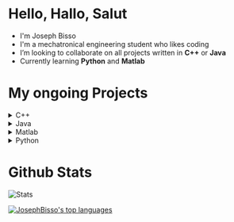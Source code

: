 # Hello, Hallo, Salut 
- I'm Joseph Bisso
- I'm a mechatronical engineering student who likes coding
- I’m looking to collaborate on all projects written in **C++** or **Java**
- Currently learning **Python** and **Matlab**

# My ongoing Projects 

<details><summary> C++ </summary><p>
    
### [Covisualizer](https://github.com/JosephBisso/Starlink) 
[![GitHub tag](https://img.shields.io/github/tag/JosephBisso/Starlink.svg)](https://GitHub.com/JosephBisso/Starlink/tags/) 
![made-with-QtCreator](https://img.shields.io/badge/Made%20with-QtCreator-6cc644.svg)
  - A tool for visualizing Covid Data in Europa. 
  - Read the complet manual [here](https://github.com/JosephBisso/Starlink/blob/master/manual%20instruction/Anleitung.pdf). This project was wirtten using **Qt Creator**.
    
  #### Home Screen 
    
  <img src="https://github.com/JosephBisso/Starlink/blob/master/manual%20instruction/Covisualizer%2019.08.2020%2015_31_03.png" width="350">
    
    
  #### Data for Germany in 2020 
    
  <img src="https://github.com/JosephBisso/Starlink/blob/master/manual%20instruction/API-Programm_BalkenDiagram.PNG" width="437,5">    
  <img src="https://github.com/JosephBisso/Starlink/blob/master/manual%20instruction/API_Programm_Graph.PNG" width="437,5">
  
</p></details>  

<details><summary> Java </summary>
<p>
  
### [Card game](https://github.com/JosephBisso/Java_Poject)
[![GitHub tag](https://img.shields.io/github/tag/JosephBisso/Java_Poject.svg)](https://GitHub.com/JosephBisso/Java_Poject/tags/)
![tested-with-JUnit](https://img.shields.io/badge/Tested%20with-JUnit-6e5494.svg)
- First Part of a Card Game. For now just the rule and basics of the game is written, so there is no GUI.     
- This project is written and _tested automatically_ using **Gradle**

</p>
</details>

<details><summary>Matlab</summary> 
<p>
    
### coming soon...
  
</p>
</details>

<details><summary>Python</summary> 
<p>

### coming soon... 

</p>
</details>
  
# Github Stats
    
![Stats](https://github-readme-stats.vercel.app/api?username=JosephBisso&&show_icons=true&title_color=ffffff&icon_color=bb2acf&text_color=daf7dc&bg_color=151515)

[![JosephBisso's top languages](https://github-readme-stats.vercel.app/api/top-langs/?username=JosephBisso&&show_icons=true&title_color=ffffff&icon_color=bb2acf&text_color=daf7dc&bg_color=151515)](https://github.com/JosephBisso/github-readme-stats)



<!---
JosephBisso/JosephBisso is a ✨ special ✨ repository because its `README.md` (this file) appears on your GitHub profile.
You can click the Preview link to take a look at your changes.
--->
